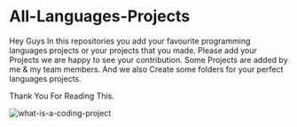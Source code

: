 # All-Languages-Projects
Hey Guys In this repositories you add your favourite programming languages projects or your projects that you made.
Please add your Projects we are happy to see your contribution.
Some Projects are added by me & my team members.
And we also Create some folders for your perfect languages projects.

Thank You For Reading This.

![what-is-a-coding-project](https://user-images.githubusercontent.com/70462831/197360079-922e1488-7509-45e2-be9b-999ed76a86b5.png)
